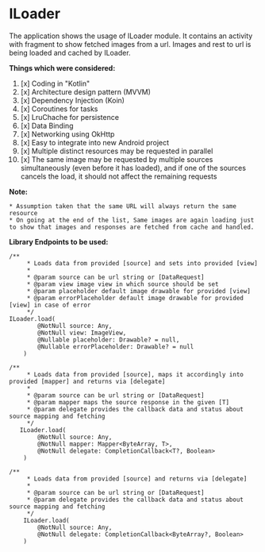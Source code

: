 # ILoader


The application shows the usage of ILoader module. It contains an activity with fragment to show fetched images from a url. Images and rest to url is being loaded and cached by ILoader.

**Things which were considered:** 
1. [x] Coding in "Kotlin"
2. [x] Architecture design pattern (MVVM)
3. [x] Dependency Injection (Koin) 
4. [x] Coroutines for tasks
5. [x] LruChache for persistence
6. [x] Data Binding 
7. [x] Networking using OkHttp 
8. [x] Easy to integrate into new Android project
9. [x] Multiple distinct resources may be requested in parallel
10. [x] The same image may be requested by multiple sources simultaneously (even before it has loaded), and if one of the sources cancels the load, it should not affect the remaining requests

**Note:** 
```
* Assumption taken that the same URL will always return the same resource
* On going at the end of the list, Same images are again loading just to show that images and responses are fetched from cache and handled. 
```

**Library Endpoints to be used:**
```
/**
     * Loads data from provided [source] and sets into provided [view]
     *
     * @param source can be url string or [DataRequest]
     * @param view image view in which source should be set
     * @param placeholder default image drawable for provided [view]
     * @param errorPlaceholder default image drawable for provided [view] in case of error
     */
ILoader.load(
        @NotNull source: Any,
        @NotNull view: ImageView,
        @Nullable placeholder: Drawable? = null,
        @Nullable errorPlaceholder: Drawable? = null
    )
```
```
/**
     * Loads data from provided [source], maps it accordingly into provided [mapper] and returns via [delegate]
     *
     * @param source can be url string or [DataRequest]
     * @param mapper maps the source response in the given [T]
     * @param delegate provides the callback data and status about source mapping and fetching
     */
   ILoader.load(
        @NotNull source: Any,
        @NotNull mapper: Mapper<ByteArray, T>,
        @NotNull delegate: CompletionCallback<T?, Boolean>
    )
```
```
/**
     * Loads data from provided [source] and returns via [delegate]
     *
     * @param source can be url string or [DataRequest]
     * @param delegate provides the callback data and status about source mapping and fetching
     */
    ILoader.load(
        @NotNull source: Any,
        @NotNull delegate: CompletionCallback<ByteArray?, Boolean>
    ) 
```
